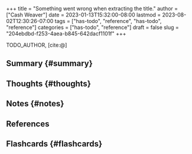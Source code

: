 +++
title = "Something went wrong when extracting the title."
author = ["Cash Weaver"]
date = 2023-01-13T15:32:00-08:00
lastmod = 2023-08-02T12:30:26-07:00
tags = ["has-todo", "reference", "has-todo", "reference"]
categories = ["has-todo", "reference"]
draft = false
slug = "204ebdbd-f253-4aea-b845-642dacf1101f"
+++

TODO_AUTHOR, [cite:@]


## Summary {#summary}


## Thoughts {#thoughts}


## Notes {#notes}

## References

<style>.csl-entry{text-indent: -1.5em; margin-left: 1.5em;}</style><div class="csl-bib-body">
</div>


## Flashcards {#flashcards}
